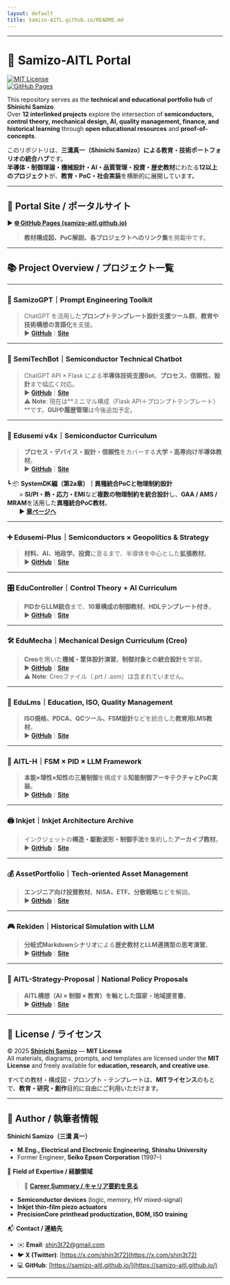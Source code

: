 ```yaml
---
layout: default 
title: Samizo-AITL.github.io/README.md 
---
```


---

# 🧠 **Samizo-AITL Portal**

[![MIT License](https://img.shields.io/badge/license-MIT-blue.svg)](./LICENSE)  
[![GitHub Pages](https://img.shields.io/badge/view-site-green)](https://samizo-aitl.github.io/)

This repository serves as the **technical and educational portfolio hub** of **Shinichi Samizo**.  
Over **12 interlinked projects** explore the intersection of **semiconductors, control theory, mechanical design, AI, quality management, finance, and historical learning** through **open educational resources** and **proof-of-concepts**.

このリポジトリは、**三溝真一（Shinichi Samizo）**による**教育・技術ポートフォリオの統合ハブ**です。  
**半導体・制御理論・機械設計・AI・品質管理・投資・歴史教材**にわたる**12以上のプロジェクト**が、**教育・PoC・社会実装**を横断的に展開しています。

---

## 🔗 **Portal Site / ポータルサイト**

▶︎ **[🌐 GitHub Pages (samizo-aitl.github.io)](https://samizo-aitl.github.io/)**  
> **教材構成図、PoC解説、各プロジェクトへのリンク集**を掲載中です。

---

## 📚 **Project Overview / プロジェクト一覧**

---

### 🧠 **SamizoGPT｜Prompt Engineering Toolkit**  
> ChatGPT を活用した**プロンプトテンプレート設計支援ツール群**。**教育や技術構想の言語化**を支援。  
▶︎ **[GitHub](https://github.com/Samizo-AITL/SamizoGPT)**｜**[Site](https://samizo-aitl.github.io/SamizoGPT/)**

---

### 📡 **SemiTechBot｜Semiconductor Technical Chatbot**  
> ChatGPT API × Flask による**半導体技術支援Bot**。**プロセス、信頼性、設計**まで幅広く対応。  
▶︎ **[GitHub](https://github.com/Samizo-AITL/SamizoGPT_SemiTechBot)**｜**[Site](https://samizo-aitl.github.io/SamizoGPT_SemiTechBot/)**  
⚠️ **Note**: 現在は**ミニマル構成（Flask API＋プロンプトテンプレート）**です。**GUIや履歴管理**は今後追加予定。

---

### 📘 **Edusemi v4x｜Semiconductor Curriculum**  
> **プロセス・デバイス・設計・信頼性**をカバーする**大学・高専向け半導体教材**。  
▶︎ **[GitHub](https://github.com/Samizo-AITL/Edusemi-v4x)**｜**[Site](https://samizo-aitl.github.io/Edusemi-v4x/)**

┗ 📦 **SystemDK編（第2a章）｜異種統合PoCと物理制約設計**  
  > **SI/PI・熱・応力・EMI**など**複数の物理制約を統合設計**し、**GAA / AMS / MRAM**を活用した**異種統合PoC教材**。  
  ▶︎ **[章ページへ](https://github.com/Samizo-AITL/Edusemi-v4x/tree/main/f_chapter2a_systemdk)**

---

### ➕ **Edusemi-Plus｜Semiconductors × Geopolitics & Strategy**  
> **材料、AI、地政学、投資**に至るまで、半導体を中心とした**拡張教材**。  
▶︎ **[GitHub](https://github.com/Samizo-AITL/Edusemi-Plus)**｜**[Site](https://samizo-aitl.github.io/Edusemi-Plus/)**

---

### 🎛️ **EduController｜Control Theory + AI Curriculum**  
> **PIDからLLM統合**まで、**10章構成の制御教材**。**HDLテンプレート付き**。  
▶︎ **[GitHub](https://github.com/Samizo-AITL/EduController)**｜**[Site](https://samizo-aitl.github.io/EduController/)**

---

### 🛠️ **EduMecha｜Mechanical Design Curriculum (Creo)**  
> **Creo**を用いた**機械・筐体設計演習**。**制御対象との統合設計**を学習。  
▶︎ **[GitHub](https://github.com/Samizo-AITL/EduMecha)**｜**[Site](https://samizo-aitl.github.io/EduMecha/)**  
⚠️ **Note**: Creoファイル（.prt / .asm）は含まれていません。

---

### 🧠 **EduLms｜Education, ISO, Quality Management**  
> **ISO規格、PDCA、QCツール、FSM設計**などを統合した**教育用LMS教材**。  
▶︎ **[GitHub](https://github.com/Samizo-AITL/EduLms)**｜**[Site](https://samizo-aitl.github.io/EduLms/)**

---

### 🤖 **AITL-H｜FSM × PID × LLM Framework**  
> **本能×理性×知性の三層制御**を構成する**知能制御アーキテクチャとPoC実装**。  
▶︎ **[GitHub](https://github.com/Samizo-AITL/AITL-H)**｜**[Site](https://samizo-aitl.github.io/AITL-H/)**

---

### 🖨️ **Inkjet｜Inkjet Architecture Archive**  
> インクジェットの**構造・駆動波形・制御手法**を集約した**アーカイブ教材**。  
▶︎ **[GitHub](https://github.com/Samizo-AITL/Inkjet)**｜**[Site](https://samizo-aitl.github.io/Inkjet/)**

---

### 💰 **AssetPortfolio｜Tech-oriented Asset Management**  
> **エンジニア向け投資教材**。**NISA、ETF、分散戦略**などを解説。  
▶︎ **[GitHub](https://github.com/Samizo-AITL/AssetPortfolio-StartGuide)**｜**[Site](https://samizo-aitl.github.io/AssetPortfolio-StartGuide/)**

---

### 🎮 **Rekiden｜Historical Simulation with LLM**  
> **分岐式Markdownシナリオ**による**歴史教材とLLM連携型の思考演習**。  
▶︎ **[GitHub](https://github.com/Samizo-AITL/Rekiden)**｜**[Site](https://samizo-aitl.github.io/Rekiden/)**

---

### 🧠 **AITL-Strategy-Proposal｜National Policy Proposals**  
> **AITL構想（AI × 制御 × 教育）**を軸とした**国家・地域提言書**。  
▶︎ **[GitHub](https://github.com/Samizo-AITL/AITL-Strategy-Proposal)**｜**[Site](https://samizo-aitl.github.io/AITL-Strategy-Proposal/)**

---

## 📄 **License / ライセンス**

© 2025 [**Shinichi Samizo**](https://github.com/Samizo-AITL) — **MIT License**  
All materials, diagrams, prompts, and templates are licensed under the **MIT License** and freely available for **education, research, and creative use**.

すべての教材・構成図・プロンプト・テンプレートは、**MITライセンス**のもとで、**教育・研究・創作**目的に自由にご利用いただけます。

---

## 👤 **Author / 執筆者情報**

**Shinichi Samizo（三溝 真一）**  
- **M.Eng., Electrical and Electronic Engineering, Shinshu University**  
- Former Engineer, **Seiko Epson Corporation** (1997–)

📌 **Field of Expertise / 経験領域**  
> 📘 **[Career Summary / キャリア要約を見る](./about/career-summary.md)**  
- **Semiconductor devices** (logic, memory, HV mixed-signal)  
- **Inkjet thin-film piezo actuators**  
- **PrecisionCore printhead productization, BOM, ISO training**

📬 **Contact / 連絡先**  
- ✉️ **Email**: [shin3t72@gmail.com](mailto:shin3t72@gmail.com)  
- 🐦 **X (Twitter)**: [https://x.com/shin3t72](https://x.com/shin3t72)  
- 💻 **GitHub**: [https://samizo-aitl.github.io/](https://samizo-aitl.github.io/)

---
